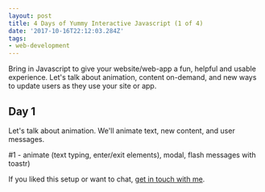 ```yaml
---
layout: post
title: 4 Days of Yummy Interactive Javascript (1 of 4)
date: '2017-10-16T22:12:03.284Z'
tags:
- web-development
---
```


Bring in Javascript to give your website/web-app a fun, helpful and usable experience. Let's talk about animation, content on-demand, and new ways to update users as they use your site or app.

## Day 1

Let's talk about animation. We'll animate text, new content, and user messages.



#1 - animate (text typing, enter/exit elements), modal, flash messages with toastr)

If you liked this setup or want to chat, [get in touch with me](https://twitter.com/Chance_Smith).